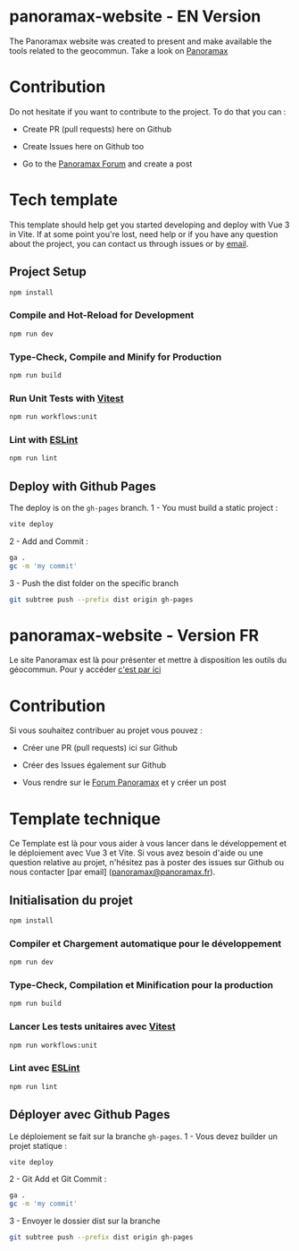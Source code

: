 # panoramax-website - EN Version
The Panoramax website was created to present and make available the tools related to the geocommun.
Take a look on [Panoramax](https://panoramax.fr/)

# Contribution
Do not hesitate if you want to contribute to the project.
To do that you can :

- Create PR (pull requests) here on Github

- Create Issues here on Github too

- Go to the [Panoramax Forum](https://forum.geocommuns.fr/c/panoramax/6) and create a post

# Tech template
This template should help get you started developing and deploy with Vue 3 in Vite.
If at some point you're lost, need help or if you have any question about the project,
you can contact us through issues or by [email](panoramax@panoramax.fr).

## Project Setup

```sh
npm install
```

### Compile and Hot-Reload for Development

```sh
npm run dev
```

### Type-Check, Compile and Minify for Production

```sh
npm run build
```

### Run Unit Tests with [Vitest](https://vitest.dev/)

```sh
npm run workflows:unit
```

### Lint with [ESLint](https://eslint.org/)

```sh
npm run lint
```

## Deploy with Github Pages

The deploy is on the `gh-pages` branch.
1 - You must build a static project :

```sh
vite deploy
```

2 - Add and Commit :

```sh
ga .
gc -m 'my commit'
```

3 - Push the dist folder on the specific branch

```sh
git subtree push --prefix dist origin gh-pages
```


# panoramax-website - Version FR
Le site Panoramax est là pour présenter et mettre à disposition les outils du géocommun.
Pour y accéder [c'est par ici](https://panoramax.fr/)

# Contribution
Si vous souhaitez contribuer au projet vous pouvez :

- Créer une PR (pull requests) ici sur Github

- Créer des Issues également sur Github

- Vous rendre sur le [Forum Panoramax](https://forum.geocommuns.fr/c/panoramax/6) et y créer un post

# Template technique
Ce Template est là pour vous aider à vous lancer dans le développement et le déploiement avec Vue 3 et Vite.
Si vous avez besoin d'aide ou une question relative au projet, n'hésitez pas à poster des issues sur Github
ou nous contacter [par email] (panoramax@panoramax.fr).

## Initialisation du projet

```sh
npm install
```

### Compiler et Chargement automatique pour le développement

```sh
npm run dev
```

### Type-Check, Compilation et Minification pour la production

```sh
npm run build
```

### Lancer Les tests unitaires avec [Vitest](https://vitest.dev/)

```sh
npm run workflows:unit
```

### Lint avec [ESLint](https://eslint.org/)

```sh
npm run lint
```

## Déployer avec Github Pages

Le déploiement se fait sur la branche `gh-pages`.
1 - Vous devez builder un projet statique :

```sh
vite deploy
```

2 - Git Add et Git Commit :

```sh
ga .
gc -m 'my commit'
```

3 - Envoyer le dossier dist sur la branche

```sh
git subtree push --prefix dist origin gh-pages
```
